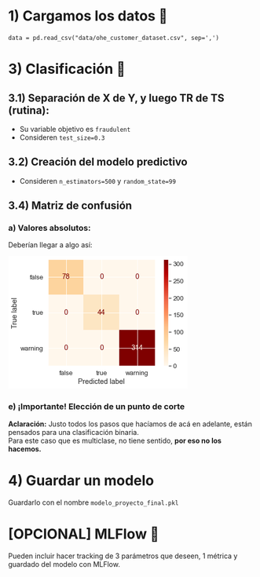 # 1) Cargamos los datos 📕

```
data = pd.read_csv("data/ohe_customer_dataset.csv", sep=',') 
```

# 3) Clasificación 🎯

## 3.1) Separación de X de Y, y luego TR de TS (rutina):

- Su variable objetivo es `fraudulent`
- Consideren `test_size=0.3`

## 3.2) Creación del modelo predictivo

- Consideren `n_estimators=500` y `random_state=99`

## 3.4) Matriz de confusión

### a) Valores absolutos:

Deberían llegar a algo así:

![Matriz de confusión](imgs/matriz_de_confusion.png)
### e) ¡Importante! Elección de un punto de corte

**Aclaración:** Justo todos los pasos que hacíamos de acá en adelante, están pensados para una clasificación binaria.
<br>Para este caso que es multiclase, no tiene sentido, **por eso no los hacemos.**

# 4) Guardar un modelo

Guardarlo con el nombre `modelo_proyecto_final.pkl`

# [OPCIONAL] MLFlow 🙌

Pueden incluir hacer tracking de 3 parámetros que deseen, 1 métrica y guardado del modelo con MLFlow.